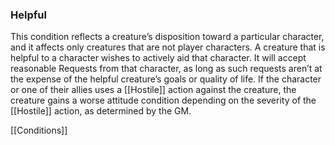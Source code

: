 ### Helpful

This condition reflects a creature’s disposition toward a particular character, and it affects only creatures that are not player characters. A creature that is helpful to a character wishes to actively aid that character. It will accept reasonable Requests from that character, as long as such requests aren’t at the expense of the helpful creature’s goals or quality of life. If the character or one of their allies uses a [[Hostile]] action against the creature, the creature gains a worse attitude condition depending on the severity of the [[Hostile]] action, as determined by the GM.

[[Conditions]]